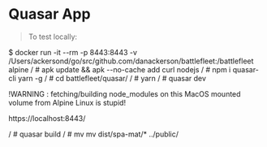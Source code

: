# Quasar App

> To test locally:

$ docker run -it --rm -p 8443:8443 -v /Users/ackersond/go/src/github.com/danackerson/battlefleet:/battlefleet alpine
/ # apk update && apk --no-cache add curl nodejs
/ # npm i quasar-cli yarn -g
/ # cd battlefleet/quasar/
/ # yarn
/ # quasar dev

!WARNING : fetching/building node_modules on this MacOS mounted volume
from Alpine Linux is stupid!

https://localhost:8443/

/ # quasar build
/ # mv mv dist/spa-mat/* ../public/
